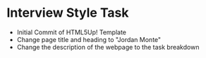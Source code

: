 # Interview Style Task

+ Initial Commit of HTML5Up! Template
+ Change page title and heading to "Jordan Monte"
+ Change the description of the webpage to the task breakdown
